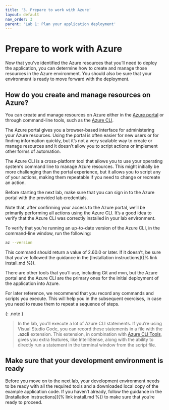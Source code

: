 ```yaml
---
title: '3. Prepare to work with Azure'
layout: default
nav_order: 3
parent: 'Lab 1: Plan your application deployment'
---
```


# Prepare to work with Azure

Now that you’ve identified the Azure resources that you’ll need to deploy the application, you can determine how to create and manage those resources in the Azure environment. You should also be sure that your environment is ready to move forward with the deployment.

## How do you create and manage resources on Azure?

You can create and manage resources on Azure either in the [Azure portal](https://portal.azure.com) or through command-line tools, such as the [Azure CLI](https://docs.microsoft.com/cli/azure/what-is-azure-cli).

The Azure portal gives you a browser-based interface for administering your Azure resources. Using the portal is often easier for new users or for finding information quickly, but it’s not a very scalable way to create or manage resources and it doesn’t allow you to script actions or implement other forms of automation.

The Azure CLI is a cross-platform tool that allows you to use your operating system’s command line to manage Azure resources. This might initially be more challenging than the portal experience, but it allows you to script any of your actions, making them repeatable if you need to change or recreate an action.

Before starting the next lab, make sure that you can sign in to the Azure portal with the provided lab credentials.

Note that, after confirming your access to the Azure portal, we’ll be primarily performing all actions using the Azure CLI. It’s a good idea to verify that the Azure CLI was correctly installed in your lab environment.

To verify that you’re running an up-to-date version of the Azure CLI, in the command-line window, run the following:

```bash
az --version
```

This command should return a value of 2.60.0 or later. If it doesn’t, be sure that you’ve followed the guidance in the [Installation instructions]({% link install.md %}).

There are other tools that you’ll use, including Git and mvn, but the Azure portal and the Azure CLI are the primary ones for the initial deployment of the application into Azure.

For later reference, we recommend that you record any commands and scripts you execute. This will help you in the subsequent exercises, in case you need to reuse them to repeat a sequence of steps.

{: .note }
> In the lab, you’ll execute a lot of Azure CLI statements. If you’re using Visual Studio Code, you can record these statements in a file with the **.azcli** extension. This extension, in combination with [Azure CLI Tools](https://marketplace.visualstudio.com/items?itemName=ms-vscode.azurecli), gives you extra features, like IntelliSense, along with the ability to directly run a statement in the terminal window from the script file.

## Make sure that your development environment is ready

Before you move on to the next lab, your development environment needs to be ready with all the required tools and a downloaded local copy of the example application code. If you haven’t already, follow the guidance in the [Installation instructions]({% link install.md %}) to make sure that you’re ready to proceed.
